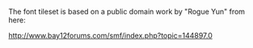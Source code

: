 The font tileset is based on a public domain work by "Rogue Yun" from here:

http://www.bay12forums.com/smf/index.php?topic=144897.0

